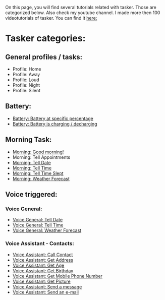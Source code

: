 On this page, you will find several tutorials related with tasker.
Those are categorized below.
Also check my youtube channel. I made more then 100 videotutorials of tasker. You can find it [here:](https://www.youtube.com/watch?v=N3N76aA9D5U&list=PLxgX2--RzNFwmxlBsSD1NsWv2j9b7mHbM)

# Tasker categories:

## General profiles / tasks:
- Profile: Home
- Profile: Away
- Profile: Loud
- Profile: Night
- Profile: Silent

## Battery:
- [Battery: Battery at specific percentage](battery/battery_specific_percent.md) 
- [Battery: Battery is charging / decharging](battery/battery_charge_decharge.md)

## Morning Task:
- [Morning: Good morning!](autovoice/general/good_morning.md)
- Morning: Tell Appointments
- [Morning: Tell Date](autovoice/general/tell_date.md)
- [Morning: Tell Time](autovoice/general/tell_time.md)
- [Morning: Tell Time Slept](autovoice/general/tell_time_slept.md)
- [Morning: Weather Forecast](autovoice/general/tell_weather.md)

## Voice triggered:
### Voice General:
- [Voice General: Tell Date](autovoice/general/tell_date.md)
- [Voice General: Tell Time](autovoice/general/tell_time.md)
- [Voice General: Weather Forecast](autovoice/general/tell_weather.md)

### Voice Assistant - Contacts:
- [Voice Assistant: Call Contact](autovoice/contacts/call_contact.md)
- [Voice Assistant: Get Address](autovoice/contacts/get_address.md)
- [Voice Assistant: Get Age](autovoice/contacts/get_age.md)
- [Voice Assistant: Get Birthday](autovoice/contacts/get_birthday.md)
- [Voice Assistant: Get Mobile Phone Number](autovoice/contacts/get_mobile_number.md)
- [Voice Assistant: Get Picture](autovoice/contacts/get_picture.md)
- [Voice Assistant: Send a message](autovoice/contacts/send_message.md)
- [Voice Assistant: Send an e-mail](autovoice/contacts/send_email.md)

